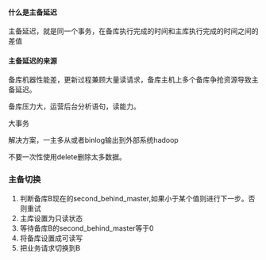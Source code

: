 #### 什么是主备延迟

主备延迟，就是同一个事务，在备库执行完成的时间和主库执行完成的时间之间的差值

#### 主备延迟的来源

备库机器性能差，更新过程兼顾大量读请求，备库主机上多个备库争抢资源导致主备延迟。

备库压力大，运营后台分析语句，读能力。

大事务

解决方案，一主多从或者binlog输出到外部系统hadoop

不要一次性使用delete删除太多数据。

### 主备切换

1. 判断备库B现在的second_behind_master,如果小于某个值则进行下一步。否则重试
2. 主库设置为只读状态
3. 等待备库B的second_behind_master等于0
4. 将备库设置成可读写
5. 把业务请求切换到B



